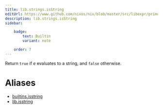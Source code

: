 ```yaml
---
title: lib.strings.isString
editUrl: https://www.github.com/nixos/nix/blob/master/src/libexpr/primops.cc
description: lib.strings.isString
sidebar:

    badge:
        text: Builtin
        variant: note

    order: 7
---
```


Return `true` if *e* evaluates to a string, and `false` otherwise.


# Aliases

- [builtins.isstring](/nix-doc-comments/reference/builtins/builtins-isstring)
- [lib.isstring](/nix-doc-comments/reference/lib/lib-isstring)


